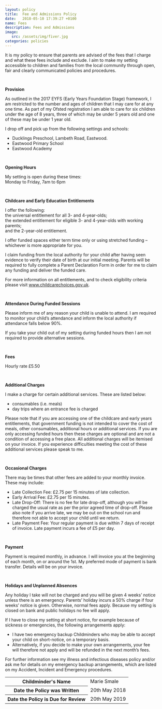 ```yaml
---
layout: policy
title:  Fee and Admissions Policy
date:   2018-05-10 17:39:27 +0100
name: Fees
description: Fees and Admissions
image:
   src: /assets/img/fiver.jpg
categories: policies
---
```


It is my policy to ensure that parents are advised of the fees that I charge and what these fees include and exclude. I aim to make my setting accessible to children and families from the local community through open, fair and clearly communicated policies and procedures.

<br>

**Provision**

As outlined in the 2017 EYFS (Early Years Foundation Stage) framework, I am restricted to the number and ages of children that I may care for at any one time. As part of my Ofsted registration I am able to care for six children under the age of 8 years, three of which may be under 5 years old and one of these may be under 1 year old.

I drop off and pick up from the following settings and schools:
+ Ducklings Preschool, Lambeth Road, Eastwood.
+ Eastwood Primary School
+ Eastwood Academy

<br>

**Opening Hours**

My setting is open during these times:  
  Monday to Friday, 7am to 6pm  

<br>

**Childcare and Early Education Entitlements**

I offer the following:  
  the universal entitlement for all 3- and 4-year-olds;   
  the extended entitlement for eligible 3- and 4-year-olds with working parents;  
  and the 2-year-old entitlement.  

I offer funded spaces either term time only or using stretched funding – whichever is more appropriate for you.

I claim funding from the local authority for your child after having seen evidence to verify their date of birth at our initial meeting. Parents will be required to fully complete a Parent Declaration Form in order for me to claim any funding and deliver the funded care.

For more information on all entitlements, and to check eligibility criteria please visit www.childcarechoices.gov.uk.

<br>

**Attendance During Funded Sessions**

Please inform me of any reason your child is unable to attend. I am required to monitor your child’s attendance and inform the local authority if attendance falls below 90%.

If you take your child out of my setting during funded hours then I am not required to provide alternative sessions.

<br>

**Fees**

Hourly rate £5.50

<br>

**Additional Charges**

I make a charge for certain additional services. These are listed below:
+ consumables (i.e. meals)
+ day trips where an entrance fee is charged

Please note that if you are accessing one of the childcare and early years entitlements, that government funding is not intended to cover the cost of meals, other consumables, additional hours or additional services. If you are only accessing funded hours then these charges are optional and are not a condition of accessing a free place. All additional charges will be itemised on your invoice. If you experience difficulties meeting the cost of these additional services please speak to me.

<br>

**Occasional Charges**

There may be times that other fees are added to your monthly invoice. These may include:
+ Late Collection Fee: £2.75 per 15 minutes of late collection. 
+ Early Arrival Fee: £2.75 per 15 minutes.
+ Late Drop-Off: There is no fee for late drop-off, although you will be charged the usual rate as per the prior agreed time of drop-off. Please also note if you arrive late, we may be out on the school run and therefore not able to accept your child until we return.
+ Late Payment Fee: Your regular payment is due within 7 days of receipt of invoice. Late payment incurs a fee of £5 per day.

<br>

**Payment**

Payment is required monthly, in advance.
I will invoice you at the beginning of each month, on or around the 1st.
My preferred mode of payment is bank transfer. Details will be on your invoice.

<br>

**Holidays and Unplanned Absences**

Any holiday I take will not be charged and you will be given 4 weeks’ notice unless there is an emergency.
Parents’ holiday incurs a 50% charge if four weeks’ notice is given. Otherwise, normal fees apply.
Because my setting is closed on bank and public holidays no fee will apply.

If I have to close my setting at short notice, for example because of sickness or emergencies, the following arrangements apply:
+ I have two emergency backup Childminders who may be able to accept your child on short-notice, on a temporary basis.
+ Alternatively, if you decide to make your own arrangements, your fee will therefore not apply and will be refunded in the next month’s fees.

For further information see my illness and infectious diseases policy and/or ask me for details on my emergency backup arrangements, which are listed on my Accident, Incident and Emergency procedures.

<table class="table table-bordered mt-5 mb-5">
  <tbody>
    <tr>
      <th scope="row">Childminder's Name </th>
      <td>Marie Smale</td>
    </tr>
    <tr>
      <th scope="row">Date the Policy was Written</th>
      <td>20th May 2018</td>
    </tr>
    <tr>
      <th scope="row">Date the Policy is Due for Review</th>
      <td>20th May 2019</td>
    </tr>
  </tbody>
</table>